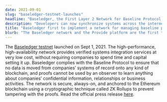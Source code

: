 ```yaml
---
date: 2021-09-01
slug: "baseledger-testnet-launches"
headline: "Baseledger, the First Layer 2 Network for Baseline Protocol, Launches Testnet"
description: "Developers can now synchronize systems across the internet with Baseledger"
title: "Baseledger first to implement a network for managing baseline proofs, secured by public Ethereum"
blurb: "The Baseledger network and the Provide platform are the first to make the benefits of baselining accessible to everyone."
---
```


The [Baseledger testnet](https://www.baseledger.net/testnet/) launched on Sept 1, 2021. The high-performance, high-availability network provides verified systems integration services at very low cost, without requiring companies to spend time and capital setting it up. Baseledger complies with the Baseline Protocol to ensure that no data is moved from companies’ systems of record onto any kind of blockchain, and proofs cannot be used by an observer to learn anything about companies’ confidential information, relationships or business activities. The network is secure, always-on, and anchored to the Ethereum blockchain using a cryptographic technique called ZK Rollups to prevent tampering with the proofs. Read the official press release [here](https://provide.services/high-security-it-synchronization-network-baseledger-launches-powered-by-ubt/).
